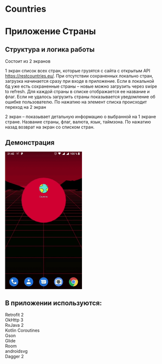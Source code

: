 # Countries

<h1>Приложение Страны</br></h1>
<h2>Структура и логика работы</h2>
<p>Состоит из 2 экранов</p>
<p>1 экран список всех стран, которые грузятся с сайта с открытым API 
<span><a target="_blank" rel="noopener noreferrer" href="https://restcountries.eu/">https://restcountries.eu/</a></span>.
При отсутствии сохраненных локально стран, загрузка начинается сразу при входе в приложение. Если
в локальной бд уже есть сохраненные страны – новые можно загрузить через swipe to refresh. Для каждой страны в списке отображается ее название и флаг.
Если не удалось загрузить страны показывается уведомление об ошибке пользователю. По нажатию на элемент списка происходит переход на 2 экран</p>
<p>2 экран – показывает детальную информацию о выбранной на 1 экране стране. Название страны, флаг, валюта, язык, таймзона. По нажатию назад возврат 
на экран со списком стран.</p>
<h2>Демонстрация</h2>
<p>
  <a target="_blank" rel="noopener noreferrer" href="https://github.com/mertsalovda/Countries/blob/master/preview.gif">
    <img src="https://github.com/mertsalovda/Countries/blob/master/preview.gif" alt="" style="max-width:50%;">
  </a>
</p>

<h2>В приложении используются:</h2>
<p> 
Retrofit 2</br>
OkHttp 3</br>
RxJava 2</br>
Kotlin Coroutines</br>
Gson</br>
Glide</br>
Room</br>
androidsvg</br>
Dagger 2</br>
</p>
